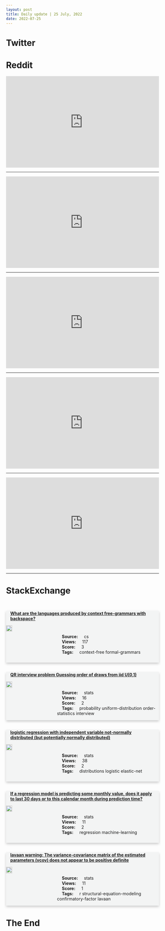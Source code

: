 ```yaml
---
layout: post
title: Daily update | 25 July, 2022
date: 2022-07-25
---
```


<script async src="https://platform.twitter.com/widgets.js" charset="utf-8"></script>


<script src='https://storage.ko-fi.com/cdn/scripts/overlay-widget.js'></script>
<script>
  kofiWidgetOverlay.draw('themldojo', {
    'type': 'floating-chat',
    'floating-chat.donateButton.text': 'Support me',
    'floating-chat.donateButton.background-color': '#f45d22',
    'floating-chat.donateButton.text-color': '#fff'
  });
</script>

# Twitter 

<blockquote class="twitter-tweet"><a href="https://twitter.com/MIT_CSAIL/status/1551238275792130049"></a></blockquote>

<blockquote class="twitter-tweet"><a href="https://twitter.com/KirkDBorne/status/1551058112290906112"></a></blockquote>

<blockquote class="twitter-tweet"><a href="https://twitter.com/_code_redex/status/1551177893761482754"></a></blockquote>

<blockquote class="twitter-tweet"><a href="https://twitter.com/MunichNlp/status/1551257503018717184"></a></blockquote>

<blockquote class="twitter-tweet"><a href="https://twitter.com/BBRCOfficial/status/1551072987734220801"></a></blockquote>

<blockquote class="twitter-tweet"><a href="https://twitter.com/ylecun/status/1551259662523068416"></a></blockquote>

<blockquote class="twitter-tweet"><a href="https://twitter.com/stanfordnlp/status/1551290059185303552"></a></blockquote>

<blockquote class="twitter-tweet"><a href="https://twitter.com/slashML/status/1551034150714580992"></a></blockquote>

<blockquote class="twitter-tweet"><a href="https://twitter.com/arXiv_Daily/status/1551117283220545537"></a></blockquote>

<blockquote class="twitter-tweet"><a href="https://twitter.com/arXiv_Daily/status/1551147160091037696"></a></blockquote>

# Reddit 

<iframe id="reddit-embed" src="https://www.redditmedia.com/r/MachineLearning/comments/w6kj9y/r_whirl_algorithm_robot_performs_diverse?ref_source=embed&amp;ref=share&amp;embed=true" sandbox="allow-scripts allow-same-origin allow-popups" style="border: none;" height="300" width="100%" scrolling="yes"></iframe>
<hr style="width:100%;text-align:left;margin-left:0">
<iframe id="reddit-embed" src="https://www.redditmedia.com/r/MachineLearning/comments/w759hp/r_generative_multiplane_images_making_a_2d_gan?ref_source=embed&amp;ref=share&amp;embed=true" sandbox="allow-scripts allow-same-origin allow-popups" style="border: none;" height="300" width="100%" scrolling="yes"></iframe>
<hr style="width:100%;text-align:left;margin-left:0">
<iframe id="reddit-embed" src="https://www.redditmedia.com/r/datascience/comments/w6vvnf/data_science_certification?ref_source=embed&amp;ref=share&amp;embed=true" sandbox="allow-scripts allow-same-origin allow-popups" style="border: none;" height="300" width="100%" scrolling="yes"></iframe>
<hr style="width:100%;text-align:left;margin-left:0">
<iframe id="reddit-embed" src="https://www.redditmedia.com/r/MachineLearning/comments/w6u4mh/d_what_are_tools_you_wish_you_knew_about_earlier?ref_source=embed&amp;ref=share&amp;embed=true" sandbox="allow-scripts allow-same-origin allow-popups" style="border: none;" height="300" width="100%" scrolling="yes"></iframe>
<hr style="width:100%;text-align:left;margin-left:0">
<iframe id="reddit-embed" src="https://www.redditmedia.com/r/dataengineering/comments/w6r3yk/transitioning_to_mle?ref_source=embed&amp;ref=share&amp;embed=true" sandbox="allow-scripts allow-same-origin allow-popups" style="border: none;" height="300" width="100%" scrolling="yes"></iframe>
<hr style="width:100%;text-align:left;margin-left:0">

<style>
.card {
box-shadow: 0 4px 8px 0 rgba(0,0,0,0.2);
transition: 0.3s;
width: 100%;
background-color: #F3F4F4;
}
p{
    margin-left:  3em;
    padding-top: 1em;
}
.part2{
    display: grid;
    grid-template-columns: 1fr 3fr;
}
h4{
    margin: 1em;
}

.card:hover {
box-shadow: 0 8px 16px 0 rgba(0,0,0,0.2);
}
b {
padding: 2px 16px;
}
</style>
  
# StackExchange 


  <br>
  <div class="card">
  <h4><a href='https://cs.stackexchange.com/questions/153186/what-are-the-languages-produced-by-context-free-grammars-with-backspace'>What are the languages produced by context free-grammars with backspace?</a></h4> 
  <div class="part2">
      <img src="https://cdn.sstatic.net/Sites/cs/Img/apple-touch-icon@2.png?v=324a3e0c2b03" alt="Img missing!" style="width:40%">
      <p><b>Source:</b> cs<br><b>Views:</b> 117<br><b>Score:</b> 3<br><b>Tags:</b> <span class="badge badge-dark">context-free</span> <span class="badge badge-dark">formal-grammars</span></p> 
  </div>
  </div>
      
  <br>
  <div class="card">
  <h4><a href='https://stats.stackexchange.com/questions/583062/qr-interview-problem-guessing-order-of-draws-from-iid-u0-1'>QR interview problem Guessing order of draws from iid U(0,1)</a></h4> 
  <div class="part2">
      <img src="https://cdn.sstatic.net/Sites/stats/Img/apple-touch-icon@2.png?v=344f57aa10cc" alt="Img missing!" style="width:40%">
      <p><b>Source:</b> stats<br><b>Views:</b> 16<br><b>Score:</b> 2<br><b>Tags:</b> <span class="badge badge-dark">probability</span> <span class="badge badge-dark">uniform-distribution</span> <span class="badge badge-dark">order-statistics</span> <span class="badge badge-dark">interview</span></p> 
  </div>
  </div>
      
  <br>
  <div class="card">
  <h4><a href='https://stats.stackexchange.com/questions/583014/logistic-regression-with-independent-variable-not-normally-distributed-but-pote'>logistic regression with independent variable not-normally distributed (but potentially normally distributed)</a></h4> 
  <div class="part2">
      <img src="https://cdn.sstatic.net/Sites/stats/Img/apple-touch-icon@2.png?v=344f57aa10cc" alt="Img missing!" style="width:40%">
      <p><b>Source:</b> stats<br><b>Views:</b> 38<br><b>Score:</b> 2<br><b>Tags:</b> <span class="badge badge-dark">distributions</span> <span class="badge badge-dark">logistic</span> <span class="badge badge-dark">elastic-net</span></p> 
  </div>
  </div>
      
  <br>
  <div class="card">
  <h4><a href='https://stats.stackexchange.com/questions/583063/if-a-regression-model-is-predicting-some-monthly-value-does-it-apply-to-last-30'>If a regression model is predicting some monthly value, does it apply to last 30 days or to this calendar month during prediction time?</a></h4> 
  <div class="part2">
      <img src="https://cdn.sstatic.net/Sites/stats/Img/apple-touch-icon@2.png?v=344f57aa10cc" alt="Img missing!" style="width:40%">
      <p><b>Source:</b> stats<br><b>Views:</b> 11<br><b>Score:</b> 2<br><b>Tags:</b> <span class="badge badge-dark">regression</span> <span class="badge badge-dark">machine-learning</span></p> 
  </div>
  </div>
      
  <br>
  <div class="card">
  <h4><a href='https://stats.stackexchange.com/questions/583025/lavaan-warning-the-variance-covariance-matrix-of-the-estimated-parameters-vcov'>lavaan warning: The variance-covariance matrix of the estimated parameters (vcov) does not appear to be positive definite</a></h4> 
  <div class="part2">
      <img src="https://cdn.sstatic.net/Sites/stats/Img/apple-touch-icon@2.png?v=344f57aa10cc" alt="Img missing!" style="width:40%">
      <p><b>Source:</b> stats<br><b>Views:</b> 11<br><b>Score:</b> 1<br><b>Tags:</b> <span class="badge badge-dark">r</span> <span class="badge badge-dark">structural-equation-modeling</span> <span class="badge badge-dark">confirmatory-factor</span> <span class="badge badge-dark">lavaan</span></p> 
  </div>
  </div>
      
# The End